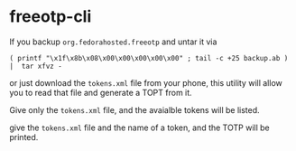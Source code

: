 freeotp-cli
===========

If you backup `org.fedorahosted.freeotp` and untar it via

    ( printf "\x1f\x8b\x08\x00\x00\x00\x00\x00" ; tail -c +25 backup.ab ) |  tar xfvz -

or just download the `tokens.xml` file from your phone, this utility will
allow you to read that file and generate a TOPT from it.

Give only the `tokens.xml` file, and the avaialble tokens will be listed.

give the `tokens.xml` file and the name of a token, and the TOTP will be
printed.
